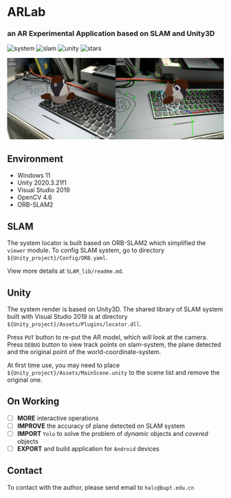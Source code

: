 # ARLab
### an AR Experimental Application based on SLAM and Unity3D
![system](https://badgen.net/badge/Application/Augmented%20Reality/blue)
![slam](https://badgen.net/badge/Locator/SLAM/orange)
![unity](https://badgen.net/badge/Render/Unity/orange)
![stars](https://badgen.net/badge/Environment/Windows/green)

![intro](Assets/intro.png)
<br>

## Environment
- Windows 11
- Unity 2020.3.21f1
- Visual Studio 2019
- OpenCV 4.6
- ORB-SLAM2

## SLAM
The system locator is built based on ORB-SLAM2 which simplified the `viewer` module. To config SLAM system, go to directory `${Unity_project}/Config/ORB.yaml`.

View more details at `SLAM_lib/readme.md`.

## Unity
The system render is based on Unity3D. The shared library of SLAM system built with Visual Studio 2019 is at directory `${Unity_project}/Assets/Plugins/locator.dll`.

Press `PUT` button to re-put the AR model, which will look at the camera.
Press `DEBUG` button to view track points on slam-system, the plane detected and the original point of the world-coordinate-system.

At first time use, you may need to place `${Unity_project}/Assets/MainScene.unity` to the scene list and remove the original one.

## On Working
- [ ] **MORE** interactive operations
- [ ] **IMPROVE** the accuracy of plane detected on SLAM system
- [ ] **IMPORT** `Yolo` to solve the problem of *dynamic* objects and *covered* objects
- [ ] **EXPORT** and build application for `Android` devices

## Contact
To contact with the author, please send email to `halc@bupt.edu.cn`